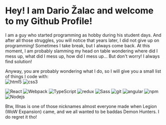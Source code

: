 

# Hey! I am Dario Žalac and welcome to my Github Profile!


I am a guy who started programming as hobby during his student days. And after all those struggles, you will notice that years later, I did not give up on programming! Sometimes I take break, but I always come back. At this moment, I am probably slamming my head on table wondering where did 
I mess up, what did I mess up, how did I mess up... But don't worry! I always find solution! 

Anyway, you are probably wondering what I do, so I will give you a small list of things I code with: </br>
  <img alt="html5" src="https://img.shields.io/badge/-HTML5-E34F26?style=flat-square&logo=html5&logoColor=white" />
  <img alt="css3" src="https://img.shields.io/badge/CSS-E34F26?&style=flat-square&logo=css3&logoColor=white" />
  
<img alt="React" src="https://img.shields.io/badge/-React-45b8d8?style=flat-square&logo=react&logoColor=white" />

  <img alt="Webpack" src="https://img.shields.io/badge/-Webpack-8DD6F9?style=flat-square&logo=webpack&logoColor=white" /> 
  <img alt="TypeScript" src="https://img.shields.io/badge/-TypeScript-007ACC?style=flat-square&logo=typescript&logoColor=white" />
  <img alt="redux" src="https://img.shields.io/badge/-Redux-764ABC?style=flat-square&logo=redux&logoColor=white" />
  <img alt="Sass" src="https://img.shields.io/badge/-Sass-CC6699?style=flat-square&logo=sass&logoColor=white" />
  <img alt="git" src="https://img.shields.io/badge/-Git-F05032?style=flat-square&logo=git&logoColor=white" />
  <img alt="angular" src="https://img.shields.io/badge/-Angular-DD0031?style=flat-square&logo=angular&logoColor=white" />
  <img alt="npm" src="https://img.shields.io/badge/-NPM-CB3837?style=flat-square&logo=npm&logoColor=white" />
  <img alt="Nodejs" src="https://img.shields.io/badge/-Nodejs-43853d?style=flat-square&logo=Node.js&logoColor=white" />

</br>


Btw, Illnas is one of those nicknames almost everyone made when Legion (WoW Expansion) came, and we all
wanted to be baddas Demon Hunters. I do regret it tho!
</div>
